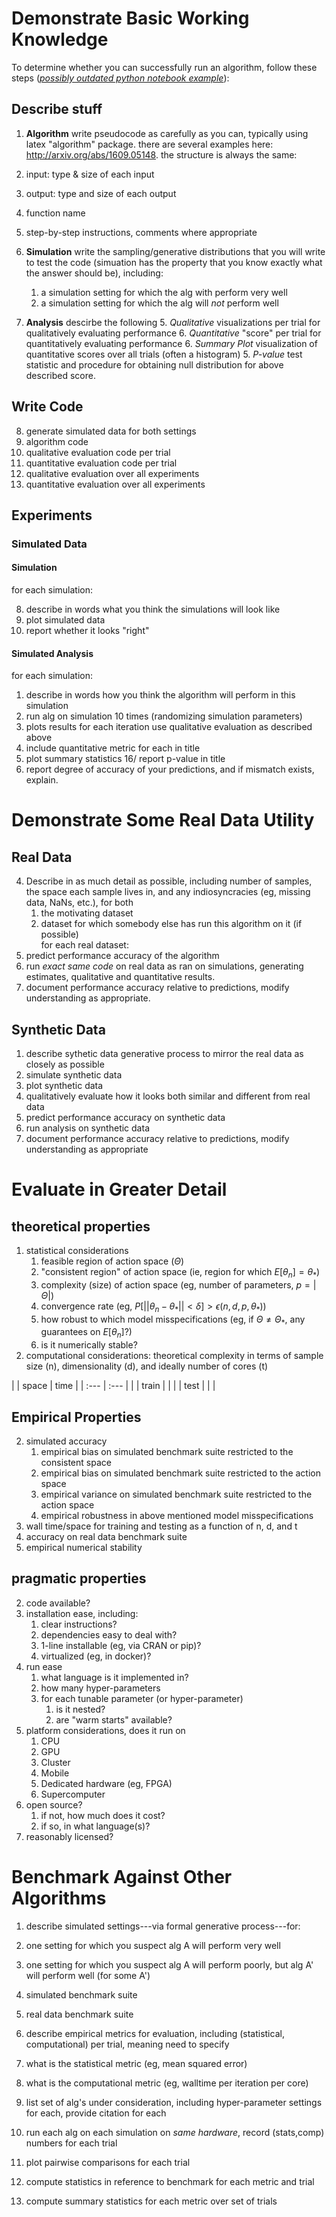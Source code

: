 # Demonstrate Basic Working Knowledge

To determine whether you can successfully run an algorithm, follow these steps (*[possibly outdated python notebook example](./Tutorials/Python/code_example.ipynb)*):

## Describe stuff
1. **Algorithm** write pseudocode as carefully as you can, typically using latex "algorithm" package. there are several examples here: 
http://arxiv.org/abs/1609.05148.
the structure is always the same:

  1. input: type & size of each input
  2. output: type and size of each output
  3. function name
  4. step-by-step instructions, comments where appropriate
  


3. **Simulation** write the sampling/generative distributions that you will write to test the code (simuation has the property that you know exactly what the answer should be), including:
	1. a simulation setting for which the alg with perform very well
	2. a simulation setting for which the alg will *not* perform well
5. **Analysis** descirbe the following
   5. *Qualitative* visualizations per trial for qualitatively evaluating performance
   6. *Quantitative*  "score" per trial for quantitatively evaluating performance
   6. *Summary Plot*  visualization of quantitative scores over all trials (often a histogram)
   5. *P-value* test statistic and procedure for obtaining null distribution for above described score.


## Write Code

8. generate simulated data for both settings
10. algorithm code
11. qualitative evaluation code per trial
12. quantitative evaluation code per trial
13. qualitative evaluation over all experiments
14. quantitative evaluation over all experiments

## Experiments
### Simulated Data
#### Simulation

for each simulation: 

8. describe in words what you think the simulations will look like
9. plot simulated data
10. report whether it looks "right"

#### Simulated Analysis

for each simulation: 

1. describe in words how you think the algorithm will perform in this simulation
13. run alg on simulation 10 times  (randomizing simulation parameters)
13. plots results for each iteration use qualitative evaluation as described above
14. include quantitative metric for each in title
15. plot summary statistics
16/ report p-value in title
16. report degree of accuracy of your predictions, and if mismatch exists, explain.


# Demonstrate Some Real Data Utility

## Real Data 
4. Describe in as much detail as possible, including number of samples, the space each sample lives in, and any indiosyncracies (eg, missing data, NaNs, etc.), for both
	1. the motivating dataset
	2. dataset for which somebody else has run this algorithm on it (if possible)  
for each real dataset:
17. predict performance accuracy of the algorithm
18. run *exact same code* on real data as ran on simulations, generating estimates, qualitative and quantitative results. 
19. document performance accuracy relative to predictions, modify understanding as appropriate.


## Synthetic Data
1. describe sythetic data generative process to mirror the real data as closely as possible
2. simulate synthetic data
3. plot synthetic data
4. qualitatively evaluate how it looks both similar and different from real data
6. predict performance accuracy on synthetic data
5. run analysis on synthetic data
6. document performance accuracy relative to predictions, modify understanding as appropriate


# Evaluate in Greater Detail

## theoretical properties

1. statistical considerations
	1. feasible region of action space ($\Theta$)
	1. "consistent region" of action space (ie, region for which $E[\theta_n]=\theta_*$)
	2. complexity (size) of action space (eg, number of parameters, $p=|\Theta|$)
	3. convergence rate (eg, $P[ || \theta_n - \theta_* || < \delta] > \epsilon(n,d,p,\theta_*)$)
	3. how robust to which model misspecifications (eg, if $\Theta \neq \Theta_*$, any guarantees on $E[\theta_n]$?)
	3. is it numerically stable?
2. computational considerations: theoretical complexity in terms of sample size (n), dimensionality (d), and ideally number of cores (t)

| 		| space | time 	|
| :--- 	| :--- 	| 		|
| train |  		| 		| 
| test 	| 		| 		| 



## Empirical Properties

2. simulated accuracy
	1. empirical bias on simulated benchmark suite restricted to the consistent space
	3. empirical bias on simulated benchmark suite restricted to the action space
	4. empirical variance on simulated benchmark suite restricted to the action space
	3. empirical robustness in above mentioned model misspecifications
2. wall time/space for training and testing as a function of n, d, and t
4. accuracy on real data benchmark suite
3. empirical numerical stability



## pragmatic properties

2. code available? 
5. installation ease, including:
	1. clear instructions?
	2. dependencies easy to deal with?
	3. 1-line installable (eg, via CRAN or pip)?
	6. virtualized (eg, in docker)?
6. run ease 
	1. what language is it implemented in?
	3. how many hyper-parameters
	2. for each tunable parameter (or hyper-parameter)
		1. is it nested?
		2. are "warm starts" available?
4. platform considerations, does it run on
	1. CPU
	2. GPU
	3. Cluster
	4. Mobile
	5. Dedicated hardware (eg, FPGA)
	6. Supercomputer
3. open source? 
	1. if not, how much does it cost?
	2. if so, in what language(s)?
4. reasonably licensed?


# Benchmark Against Other Algorithms

1. describe simulated settings---via formal generative process---for:
  1. one setting for which you suspect alg A will perform very well
  2. one setting for which you suspect alg A will perform poorly, but alg A' will perform well (for some A')
  3. simulated benchmark suite
  4. real data benchmark suite

2. describe empirical metrics for evaluation, including (statistical, computational) per trial, meaning need to specify
  1. what is the statistical metric (eg, mean squared error)
  2. what is the computational metric (eg, walltime per iteration per core)

3. list set of alg's under consideration, including hyper-parameter settings for each, provide citation for each
4. run each alg on each simulation on *same hardware*, record (stats,comp) numbers for each trial
5. plot pairwise comparisons for each trial
6. compute statistics in reference to benchmark for each metric and trial
7. compute summary statistics for each metric over set of trials

